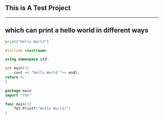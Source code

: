 ## This is A Test Project

---
which can print a hello world in different ways
---

```python
print("Hello World")
```


```cpp
#include <iostream>

using namespace std:

int main(){
    cout << "Hello World`"<< endl; 
return 0;
}
```

```go
package main
import "fmt"

func main(){
    fmt.Printf("Hello World!")
}
```
